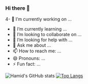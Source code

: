 ### Hi there 👋

4- 🔭 I’m currently working on ...
- 🌱 I’m currently learning ...
- 👯 I’m looking to collaborate on ...
- 🤔 I’m looking for help with ...
- 💬 Ask me about ...
- 📫 How to reach me: ...
- 😄 Pronouns: ...
- ⚡ Fun fact: ...

![Hamid's GitHub stats](https://github-readme-stats.vercel.app/api?username=Hkarimi56&show_icons=true&theme=tokyonight&count_private=true)
[![Top Langs](https://github-readme-stats.vercel.app/api/top-langs/?username=Hkarimi561&layout=compact)](https://github.com/Hkarimi561/github-readme-stats)

